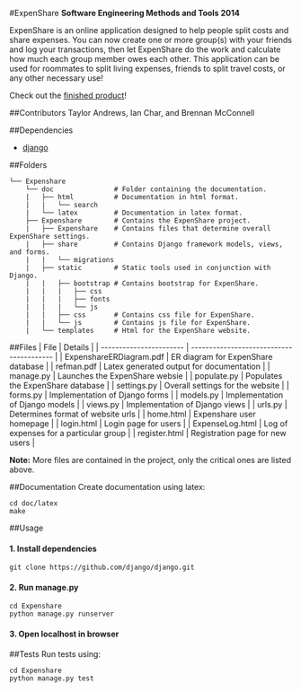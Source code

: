 #ExpenShare 
**Software Engineering Methods and Tools 2014**

ExpenShare is an online application designed to help people split costs and share expenses. You can now create one or more group(s) with your friends and log your transactions, then let ExpenShare do the work and calculate how much each group member owes each other. This application can be used for roommates to split living expenses, friends to split travel costs, or any other necessary use!

Check out the [finished product](http:www.google.com)!

##Contributors
Taylor Andrews, Ian Char, and Brennan McConnell

##Dependencies
 * [django](https://www.djangoproject.com/)

##Folders
```
└── Expenshare
    └── doc               # Folder containing the documentation.
    |	├── html          # Documentation in html format.
    |   |   └── search
    |   └── latex         # Documentation in latex format.
    ├── Expenshare        # Contains the ExpenShare project.
    |	├── Expenshare    # Contains files that determine overall ExpenShare settings.
    |	├── share         # Contains Django framework models, views, and forms. 
    |   |   └── migrations
    |	├── static        # Static tools used in conjunction with Django. 
    |   |   ├── bootstrap # Contains bootstrap for ExpenShare.
    |   |   |   ├── css
    |   |   |   ├── fonts
    |   |   |   └── js
    |   |   ├── css       # Contains css file for ExpenShare.
    |   |   └── js        # Contains js file for ExpenShare.
    |   └── templates     # Html for the ExpenShare website.
```

##Files
| File                    | Details                                  |
| ----------------------- | ---------------------------------------- |
| ExpenshareERDiagram.pdf | ER diagram for ExpenShare database       |
| refman.pdf              | Latex generated output for documentation |
| manage.py               | Launches the ExpenShare websie           | 
| populate.py             | Populates the ExpenShare database        |
| settings.py             | Overall settings for the website         |
| forms.py                | Implementation of Django forms           |
| models.py               | Implementation of Django models          |
| views.py                | Implementation of Django views           |
| urls.py                 | Determines format of website urls        |
| home.html               | Expenshare user homepage                 |
| login.html              | Login page for users                     |
| ExpenseLog.html         | Log of expenses for a particular group   |
| register.html           | Registration page for new users          |

**Note:** More files are contained in the project, only the critical ones are listed above. 

##Documentation
Create documentation using latex:
```
cd doc/latex
make
```

##Usage

#### 1. Install dependencies
```
git clone https://github.com/django/django.git
```

#### 2. Run manage.py
```
cd Expenshare
python manage.py runserver
```

#### 3. Open localhost in browser

##Tests
Run tests using: 

```
cd Expenshare
python manage.py test
```













